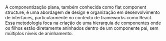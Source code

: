A componentização plana, também conhecida como flat component structure, é uma abordagem de design e organização em desenvolvimento de interfaces, particularmente no contexto de frameworks como React. Essa metodologia foca na criação de uma hierarquia de componentes onde os filhos estão diretamente aninhados dentro de um componente pai, sem múltiplos níveis de aninhamento.
